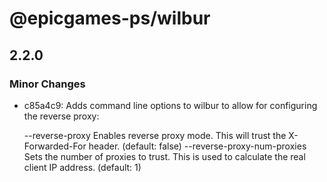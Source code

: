 # @epicgames-ps/wilbur

## 2.2.0

### Minor Changes

- c85a4c9: Adds command line options to wilbur to allow for configuring the reverse proxy:

    --reverse-proxy Enables reverse proxy mode. This will
    trust the X-Forwarded-For header.
    (default: false)
    --reverse-proxy-num-proxies <number> Sets the number of proxies to trust.
    This is used to calculate the real
    client IP address. (default: 1)
